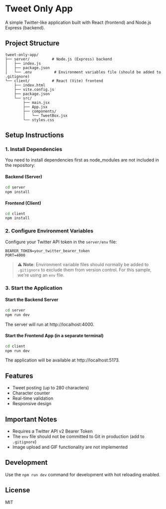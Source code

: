 # Tweet Only App

A simple Twitter-like application built with React (frontend) and Node.js Express (backend).

## Project Structure

```
tweet-only-app/
├── server/          # Node.js (Express) backend
│   ├── index.js
│   ├── package.json
│   └── .env          # Environment variables file (should be added to .gitignore)
└── client/          # React (Vite) frontend
    ├── index.html
    ├── vite.config.js
    ├── package.json
    └── src/
        ├── main.jsx
        ├── App.jsx
        ├── components/
        │   └── TweetBox.jsx
        └── styles.css
```

## Setup Instructions

### 1. Install Dependencies

You need to install dependencies first as node_modules are not included in the repository:

#### Backend (Server)
```bash
cd server
npm install
```

#### Frontend (Client)
```bash
cd client
npm install
```

### 2. Configure Environment Variables

Configure your Twitter API token in the `server/env` file:

```
BEARER_TOKEN=your_twitter_bearer_token
PORT=4000
```

> ⚠️ **Note**: Environment variable files should normally be added to `.gitignore` to exclude them from version control. For this sample, we're using an `env` file.

### 3. Start the Application

#### Start the Backend Server
```bash
cd server
npm run dev
```
The server will run at http://localhost:4000.

#### Start the Frontend App (in a separate terminal)
```bash
cd client
npm run dev
```
The application will be available at http://localhost:5173.

## Features

- Tweet posting (up to 280 characters)
- Character counter
- Real-time validation
- Responsive design

## Important Notes

- Requires a Twitter API v2 Bearer Token
- The `env` file should not be committed to Git in production (add to `.gitignore`)
- Image upload and GIF functionality are not implemented

## Development

Use the `npm run dev` command for development with hot reloading enabled.

## License
MIT
